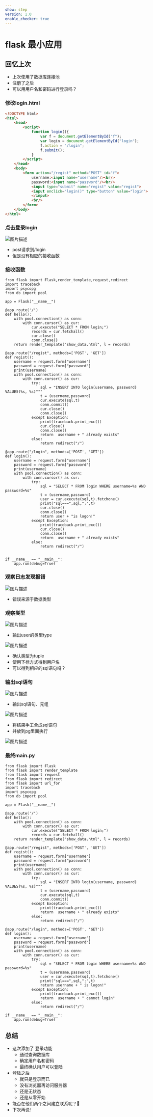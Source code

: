 ```yaml
---
show: step
version: 1.0
enable_checker: true
---
```


# flask 最小应用

## 回忆上次

- 上次使用了数据库连接池
- 注册了之后
- 可以用用户名和密码进行登录吗？

### 修改login.html

```html
<!DOCTYPE html>
<html>
	<head>
		<script>
			function login(){
				var f = document.getElementById("f");
				var login = document.getElementById("login"); 
				f.action = "/login";
				f.submit();
			}
		</script>
	</head>
	<body>
		<form action="/regist" method="POST" id="f">
			username:<input name="username"/><br/>
			password:<input name="password"/><br/>
			<input type="submit" name="regist" value="regist">
			<input onclick="login()" type="button" value="login">
			</input>
			<br/>
		</form>
	</body>
</html>
```

### 点击登录login

![图片描述](https://doc.shiyanlou.com/courses/uid1190679-20230208-1675816291553)

- post请求到/login
- 但是没有相应的接收函数

### 接收函数

```
from flask import Flask,render_template,request,redirect
import traceback
import psycopg
from db import pool

app = Flask("__name__")

@app.route('/')
def hello():
    with pool.connection() as conn:
        with conn.cursor() as cur:
            cur.execute("SELECT * FROM login;")
            records = cur.fetchall()
            cur.close()
            conn.close()
    return render_template("show_data.html", l = records)

@app.route("/regist", methods=['POST', 'GET'])
def regist():
    username = request.form["username"]
    password = request.form["password"]
    print(username)
    with pool.connection() as conn:
        with conn.cursor() as cur:
            try:
                sql = "INSERT INTO login(username, password) VALUES(%s, %s)"""
                t = (username,password)
                cur.execute(sql,t)
                conn.commit()
                cur.close()
                conn.close()
            except Exception:
                print(traceback.print_exc())
                cur.close()
                conn.close()
                return  username + " already exists"
            else:
                return redirect("/")

@app.route("/login", methods=['POST', 'GET'])
def login():
    username = request.form["username"]
    password = request.form["password"]
    print(username)
    with pool.connection() as conn:
        with conn.cursor() as cur:
            try:
                sql = "SELECT * FROM login WHERE username=%s AND password=%s"
                t = (username,password)
                user = cur.execute(sql,t).fetchone()
                print("sql===",sql,";",t)
                cur.close()
                conn.close()
                return user + "is logon!"
            except Exception:
                print(traceback.print_exc())
                cur.close()
                conn.close()
                return  username + " already exists"
            else:
                return redirect("/")


if __name__ == "__main__":
    app.run(debug=True)
```

### 观察日志发现报错

![图片描述](https://doc.shiyanlou.com/courses/uid1190679-20230208-1675817703647)

- 错误来源于数据类型

### 观察类型

![图片描述](https://doc.shiyanlou.com/courses/uid1190679-20230208-1675818140505)

- 输出user的类型type

![图片描述](https://doc.shiyanlou.com/courses/uid1190679-20230208-1675818165084)

- 确认类型为tuple
- 使用下标方式得到用户名
- 可以得到相应的sql语句吗？

### 输出sql语句

![图片描述](https://doc.shiyanlou.com/courses/uid1190679-20230208-1675818282627)

- 输出sql语句、元组

![图片描述](https://doc.shiyanlou.com/courses/uid1190679-20230208-1675818373433)

- 将结果手工合成sql语句
- 并放到pg里面执行

![图片描述](https://doc.shiyanlou.com/courses/uid1190679-20230208-1675818437092)

### 最终main.py

```
from flask import Flask
from flask import render_template
from flask import request
from flask import redirect
from flask import url_for
import traceback
import psycopg
from db import pool

app = Flask("__name__")

@app.route('/')
def hello():
    with pool.connection() as conn:
        with conn.cursor() as cur:
            cur.execute("SELECT * FROM login;")
            records = cur.fetchall()
    return render_template("show_data.html", l = records)

@app.route("/regist", methods=['POST', 'GET'])
def regist():
    username = request.form["username"]
    password = request.form["password"]
    print(username)
    with pool.connection() as conn:
        with conn.cursor() as cur:
            try:
                sql = "INSERT INTO login(username, password) VALUES(%s, %s)"""
                t = (username,password)
                cur.execute(sql,t)
                conn.commit()
            except Exception:
                print(traceback.print_exc())
                return  username + " already exists"
            else:
                return redirect("/")

@app.route("/login", methods=['POST', 'GET'])
def login():
    username = request.form["username"]
    password = request.form["password"]
    print(username)
    with pool.connection() as conn:
        with conn.cursor() as cur:
            try:
                sql = "SELECT * FROM login WHERE username=%s AND password=%s"
                t = (username,password)
                user = cur.execute(sql,t).fetchone()
                print("sql===",sql,";",t)
                return username + " is logon!"
            except Exception:
                print(traceback.print_exc())
                return  username + " cannot login"
            else:
                return redirect("/")

if __name__ == "__main__":
    app.run(debug=True)

```
## 总结

- 这次添加了 登录功能
	- 通过查询数据库
	- 确定用户名和密码
	- 最终确认用户可以登陆
- 登陆之后
	- 就只是登录而已
	- 没有浏览器再访问服务器
	- 还是无状态
	- 还是从零开始
- 能否在他们两个之间建立联系呢？🤔
- 下次再说!